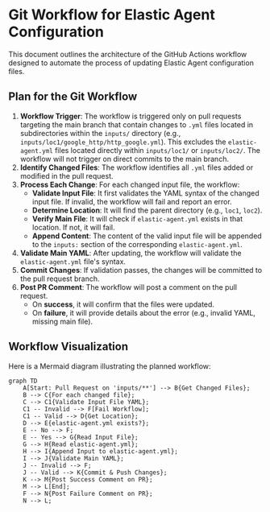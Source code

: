 # Git Workflow for Elastic Agent Configuration

This document outlines the architecture of the GitHub Actions workflow designed to automate the process of updating Elastic Agent configuration files.

## Plan for the Git Workflow

1.  **Workflow Trigger**: The workflow is triggered only on pull requests targeting the main branch that contain changes to `.yml` files located in subdirectories within the `inputs/` directory (e.g., `inputs/loc1/google_http/http_google.yml`). This excludes the `elastic-agent.yml` files located directly within `inputs/loc1/` or `inputs/loc2/`. The workflow will not trigger on direct commits to the main branch.
2.  **Identify Changed Files**: The workflow identifies all `.yml` files added or modified in the pull request.
3.  **Process Each Change**: For each changed input file, the workflow:
    *   **Validate Input File**: It first validates the YAML syntax of the changed input file. If invalid, the workflow will fail and report an error.
    *   **Determine Location**: It will find the parent directory (e.g., `loc1`, `loc2`).
    *   **Verify Main File**: It will check if `elastic-agent.yml` exists in that location. If not, it will fail.
    *   **Append Content**: The content of the valid input file will be appended to the `inputs:` section of the corresponding `elastic-agent.yml`.
4.  **Validate Main YAML**: After updating, the workflow will validate the `elastic-agent.yml` file's syntax.
5.  **Commit Changes**: If validation passes, the changes will be committed to the pull request branch.
6.  **Post PR Comment**: The workflow will post a comment on the pull request.
    *   On **success**, it will confirm that the files were updated.
    *   On **failure**, it will provide details about the error (e.g., invalid YAML, missing main file).

## Workflow Visualization

Here is a Mermaid diagram illustrating the planned workflow:

```mermaid
graph TD
    A[Start: Pull Request on 'inputs/**'] --> B{Get Changed Files};
    B --> C{For each changed file};
    C --> C1{Validate Input File YAML};
    C1 -- Invalid --> F[Fail Workflow];
    C1 -- Valid --> D{Get Location};
    D --> E{elastic-agent.yml exists?};
    E -- No --> F;
    E -- Yes --> G{Read Input File};
    G --> H{Read elastic-agent.yml};
    H --> I{Append Input to elastic-agent.yml};
    I --> J{Validate Main YAML};
    J -- Invalid --> F;
    J -- Valid --> K{Commit & Push Changes};
    K --> M{Post Success Comment on PR};
    M --> L[End];
    F --> N{Post Failure Comment on PR};
    N --> L;